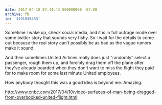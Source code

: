 ```yaml
---
date: 2017-04-10 07:44:43.000000000 -07:00
archive: fb
id: '1491835483'
---
```


Sometime I wake up, check social media, and it is in full outrage mode over some twitter story that sounds very fishy. So I wait for the details to come out because the real story can't possibly be as bad as the vague rumors make it sound. 

And then sometimes United Airlines really does just "randomly" select a passenger, rough them up, and forcibly drag them off the plane after they've already boarded when they don't want to miss the flight they paid for to make room for some last minute United employees.

How anybody thought this was a good idea is beyond me. Amazing. 

http://www.cnbc.com/2017/04/10/video-surfaces-of-man-being-dragged-from-overbooked-united-flight.html
